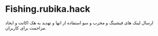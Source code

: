 # Fishing.rubika.hack
ارسال لینک های فیشینگ و مخرب و سو استفاده از انها و تهدید به هک اکانت و ایحاد مزاحمت برای کاربران.
